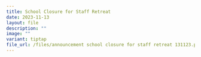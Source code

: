 ```yaml
---
title: School Closure for Staff Retreat
date: 2023-11-13
layout: file
description: ""
image: ""
variant: tiptap
file_url: /files/announcement school closure for staff retreat 131123.pdf
---
```

